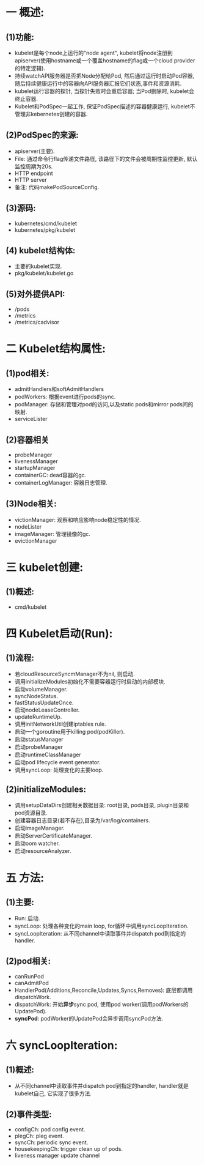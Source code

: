# 一 概述:
## (1)功能:
- kubelet是每个node上运行的"node agent", kubelet将node注册到apiserver(使用hostname或一个覆盖hostname的flag或一个cloud provider的特定逻辑).
- 持续watchAPI服务器是否把Node分配给Pod, 然后通过运行时启动Pod容器, 随后持续健康运行中的容器向API服务器汇报它们状态,事件和资源消耗.
- kubelet运行容器的探针, 当探针失败时会重启容器; 当Pod删除时, kubelet会终止容器.
- Kubelet和PodSpec一起工作, 保证PodSpec描述的容器健康运行, kubelet不管理非kebernetes创建的容器.

## (2)PodSpec的来源:
- apiserver(主要).
- File: 通过命令行flag传递文件路径, 该路径下的文件会被周期性监控更新, 默认监控周期为20s.
- HTTP endpoint
- HTTP server
- 备注: 代码makePodSourceConfig.

## (3)源码:
- kubernetes/cmd/kubelet
- kubernetes/pkg/kubelet

## (4) kubelet结构体:
- 主要的kubelet实现.
- pkg/kubelet/kubelet.go

## (5)对外提供API:
- /pods
- /metrics
- /metrics/cadvisor


# 二 Kubelet结构属性:
## (1)pod相关:
- admitHandlers和softAdmitHandlers
- podWorkers: 根据event进行pods的sync.
- podManager: 存储和管理对pod的访问,以及static pods和mirror pods间的映射.
- serviceLister

## (2)容器相关
- probeManager
- livenessManager
- startupManager
- containerGC: dead容器的gc.
- containerLogManager: 容器日志管理.

## (3)Node相关:
- victionManager: 观察和响应影响node稳定性的情况.
- nodeLister
- imageManager: 管理镜像的gc.
- evictionManager 

# 三 kubelet创建:
## (1)概述:
- cmd/kubelet

# 四 Kubelet启动(Run):
## (1)流程:
- 若cloudResourceSyncmManager不为nil, 则启动.
- 调用initializeModules初始化不需要容器运行时启动的内部模块.
- 启动volumeManager.
- syncNodeStatus.
- fastStatusUpdateOnce.
- 启动nodeLeaseController.
- updateRuntimeUp.
- 调用initNetworkUtil创建iptables rule.
- 启动一个goroutine用于killing pod(podKiller).
- 启动statusManager
- 启动probeManager
- 启动runtimeClassManager
- 启动pod lifecycle event generator.
- 调用syncLoop: 处理变化的主要loop.

## (2)initializeModules:
- 调用setupDataDirs创建相关数据目录: root目录, pods目录, plugin目录和pod资源目录.
- 创建容器日志目录(若不存在),目录为/var/log/containers.
- 启动imageManager.
- 启动ServerCertificateManager.
- 启动oom watcher.
- 启动resourceAnalyzer.

# 五 方法:
## (1)主要:
- Run: 启动.
- syncLoop: 处理各种变化的main loop, for循环中调用syncLoopIteration.
- syncLoopIteration: 从不同channel中读取事件并dispatch pod到指定的handler.

## (2)pod相关:
- canRunPod
- canAdmitPod
- HandlerPod(Additions,Reconcile,Updates,Syncs,Removes): 底层都调用dispatchWork.
- dispatchWork: 开始**异步**sync pod, 使用pod worker(调用podWorkers的UpdatePod).
- **syncPod**: podWorker的UpdatePod会异步调用syncPod方法.

# 六 syncLoopIteration:
## (1)概述:
- 从不同channel中读取事件并dispatch pod到指定的handler, handler就是kubelet自己, 它实现了很多方法.

## (2)事件类型:
- configCh: pod config event.
- plegCh: pleg event.
- syncCh: periodic sync event.
- housekeepingCh: trigger clean up of pods.
- liveness manager update channel
